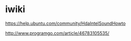 # iwiki

https://help.ubuntu.com/community/HdaIntelSoundHowto

http://www.programgo.com/article/46783105535/

